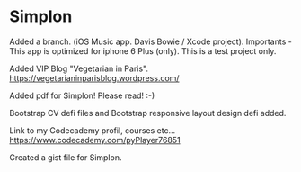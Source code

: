 # Simplon

Added a branch. (iOS Music app. Davis Bowie / Xcode project).
Importants - This app is optimized for iphone 6 Plus (only).
This is a test project only.



Added VIP Blog "Vegetarian in Paris". https://vegetarianinparisblog.wordpress.com/ 


Added pdf for Simplon! Please read! :-) 


Bootstrap CV defi files and Bootstrap responsive layout design defi added. 


Link to my Codecademy profil, courses etc... https://www.codecademy.com/pyPlayer76851 

Created a gist file for Simplon. 
